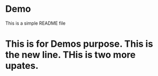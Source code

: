 # Demo

This is a simple README file

# This is for Demos purpose. This is the new line. THis is two more upates.
